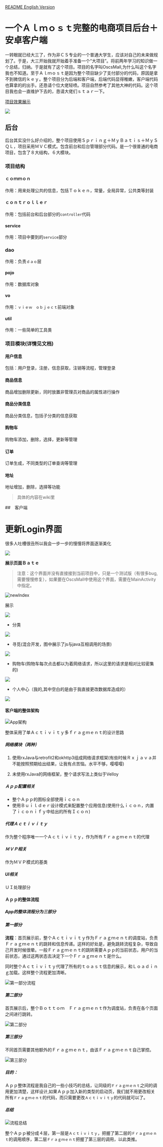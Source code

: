 [README English Version](https://github.com/pcdack/oscsMall/blob/master/README_EN.md)
# 一个Ａｌｍｏｓｔ完整的电商项目后台＋安卓客户端

一转眼就已经大三了，作为非ＣＳ专业的一个普通大学生，应该对自己的未来做规划了。于是，大三开始我就开始着手准备一个“大项目”。将前两年学习的知识做一个总结，归纳。于是就有了这个项目。项目的名字叫OscsMall,为什么叫这个名字我也不知道。至于Ａｌｍｏｓｔ是因为整个项目缺少了支付部分的代码，原因是拿不到微信的ｋｅｙ。整个项目分为后端和客户端，后端代码显得稚嫩，客户端代码也算拿的的出手。还恳请个位大佬轻喷。项目自然参考了其他大神的代码。这个项目我也会一直维护下去的，恳请大佬们ｓｔａｒ一下。

[项目效果展示](http://www.jianshu.com/p/5d8f6a018c3d)

![](https://www.fuhaodq.com/d/file/qqbq/2017-04-11/0b0831d08d887dc7dd04a53a3071b765.jpg)



## 后台

后台其实没什么好介绍的，整个项目使用Ｓｐｒｉｎｇ＋ＭｙＢａｔｉｓ＋ＭｙＳＱＬ，项目采用ＭＶＣ模式。包含前台和后台管理部分代码。是一个很普通的电商项目，包含了８大结构，６大模块。

### 项目结构

#### ｃｏｍｍｏｎ

作用：用来处理公共的信息，包括Ｔｏｋｅｎ，常量，全局异常，公共类等封装

#### ｃｏｎｔｒｏｌｌｅｒ

作用：包括前台和后台部分的`controller`代码

#### service

作用：项目中要到的`service`部分

### dao

作用：负责`ｄａｏ`层

#### pojo

作用：数据库对象

#### vo

作用：`ｖｉｅｗ　ｏｂｊｅｃｔ`前端对象

#### util

作用：一些简单的工具类

### 项目模块(详情见文档)

#### 用户信息

包括：用户登录，注册，信息获取，注销等流程，管理登录

#### 商品信息

商品增加删除更新，同时放置非管理员对商品的属性进行操作

#### 商品分类信息

商品分类信息，包括子分类的信息获取

#### 购物车

购物车添加，删除，选择，更新等管理

#### 订单

订单生成，不同类型的订单查询等管理

#### 地址

地址增加，删除，选择等功能



> 具体的内容在wiki里



##　客户端

# 更新Login界面

很多人吐槽很丑所以我会一步一步的慢慢将界面逐渐美化

![](./pic/LoginGif.gif)







**展示页面Ｂａｔｅ**

> 注意：这个界面并没有直接接到当前项目中，只是一个测试版（有很多bug,需要慢慢修复），如果要在OscsMall中使用这个界面，需要在MainActivity中指定。



![newIndex](/media/pcdack/SoftWaveDevTools/MyGitProject/OscsMallEc/pic/newIndex.png)



展示



![](http://upload-images.jianshu.io/upload_images/2583346-61ab0dd927adabc6.gif?imageMogr2/auto-orient/strip%7CimageView2/2/w/700)

* 分类

![](http://upload-images.jianshu.io/upload_images/2583346-e7262a0125ec4a17.gif?imageMogr2/auto-orient/strip%7CimageView2/2/w/700)

* 寻觅(混合开发，图中展示了js与java互相调用的场景)

![](http://upload-images.jianshu.io/upload_images/2583346-f0928043c0c5f3e2.gif?imageMogr2/auto-orient/strip%7CimageView2/2/w/700)

* 购物车(购物车每次点击都以为着网络请求，所以这里的请求是相对比较密集的)

![](http://upload-images.jianshu.io/upload_images/2583346-6303283fac1a50a3.gif?imageMogr2/auto-orient/strip%7CimageView2/2/w/700)

* 个人中心（我的,其中空白的是由于我直接更改数据库造成的）

![](http://upload-images.jianshu.io/upload_images/2583346-83bf2c26259db0bc.gif?imageMogr2/auto-orient/strip%7CimageView2/2/w/700)

#### 客户端的整体架构

![App架构](./pic/App架构.png)

整体采用了单Ａｃｔｉｖｉｔｙ多ｆｒａｇｍｅｎｔ的设计思路

#####  网络模块（两种）

1.  使用rxJava与retrofit2和okhttp3组成网络请求框架(有些时候Ｒｘｊａｖａ并不能按照预期给出结果，让我有点苦恼。水平不够，嘤嘤嘤)


2. 未使用rxJava的网络框架，整个请求写法上类似于Velloy

##### Ａｐｐ配置相关

* 整个Ａｐｐ的图标全部使用ｉｃｏｎ
* 使用Ｂｕｉｌｄｅｒ设计模式来配置整个应用信息(使用什么ｉｃｏｎ，内置了ｉｃｏｎｉｆｙ中给出的所有Ｉｃｏｎ)

##### 代理Ａｃｔｉｖｉｔｙ

作为整个程序唯一一个Ａｃｔｉｖｉｔｙ，作为所有Ｆｒａｇｍｅｎｔ的代理

##### ＭＶＰ相关

作为ＭＶＰ模式的基类

##### UI相关

ＵＩ处理部分





#### Ａｐｐ的整体流程

##### App的整体流程分为三部分

##### 第一部分

**流程**：首页展示前，整个Ａｃｔｉｖｉｔｙ作为Ｆｒａｇｍｅｎｔ的调度站，负责Ｆｒａｇｍｅｎｔ的跳转和信息传递。这样的好处是，避免跳转流程复杂，导致自己开发时候很晕。一般Ｆｒａｇｍｅｎｔ的跳转需要Ａｐｐ的当前状态，用户的当前状态，通过这两状态去决定下一个Ｆｒａｇｍｅｎｔ是什么。

同时整个Ａｃｔｉｖｉｔｙ代理了所有的ｔｏａｓｔ信息的展示，和Ｌｏａｄｉｎｇ加载。这样整个流程更加清晰。

![第一部分流程](./pic/第一部分.png)



##### 第二部分

首页展示后，整个Ｂｏｔｔｏｍ　Ｆｒａｇｍｅｎｔ作为调度站，负责在各个页面之间进行跳转。

![第二部分](./pic/第二部分.png)

##### 第三部分

不同首页需要其他额外的Ｆｒａｇｍｅｎｔ，由该Ｆｒａｇｍｅｎｔ自己掌控。

![第三部分](./pic/第三部分.png)





##### 目的：

Ａｐｐ整体流程是我自己的一些小技巧的总结，让同级的`Ｆｒａｇｍｅｎｔ`之间的调用更加清楚，这样设计,如果Ａｐｐ加入新的类型的启动页，我们就不用更改相关所有`Ｆｒａｇｍｅｎｔ`的代码，而只需要更改`Ａｃｔｉｖｉｔｙ`的代码就可以了。

##### 总结

![流程总结](./pic/流程总结.png)

整个Ａｐｐ被分成４层，第一层是`Ａｃｔｉｖｉｔｙ`，把握了第二层的`Ｆｒａｇｍｅｎｔ`的调用顺序，第二层`Ｆｒａｇｍｅｎｔ`把握了第三层的调用，以此类推。




##### 



